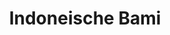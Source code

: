 ---
title: "Indoneische Bami"
persons: 4 Personen
prep-time: 35 Minuten
ingredients:
- 300g Nasi Bamivlees of 1.5 ei per persoon (vegetarisch)
- 300g Mienestjes
- 2 Eieren
- 1 Winterpeen -> stukjes
- 1 Rode Paprike -> stukjes
- 1 Groene Paprika -> stukjes
- 1 Prei -> halve ringen
- 1 Rode Chilipeper -> doormidden snijden, zaadjes verweideren, snij fijn
- 1 Zakje Spezierbonen -> .
- Snij uitenden af, snij in stukjes
- 2 Rode Uien -> snipper
- 1 Teen Knoflook -> hakken/persen
- 1 Zakje Bamikruiden
steps:
- Breng 500ml Water aan de kook en kook hierin de zperziebonen in ca. 5 minuten gaar
- Verhit 2 eetlepes zonnebloemolie in een wok of hpajespan en bak hierin het vlees 4 minuten op hoge temperatuur.
- Voeg de ui, knoflook, winterpeen, prei praprika en rode peeper naar smaak toe. Bak 4 minuten op hoge temperatur.
- Voeg sperziebonen, bamikruiden en 3 eetlepels water toe en laat 10 minuten zachtjes stoven met de deksel op de pan.
- Kook de mienestjes volgens de aanwijzing op de verpakking.
- Meng het groente mengsel met de gekookte mienestjes
- Verhit 1 eetlepel zonnebloemolie in een koekenpan en bak hiering de eieren, dooier, doorgeprikt, in 3 minuten aan beide kanten gaar.
- Snij het beakken ei in repen en serveer bij dem bami.
- TIP Severer met satésaus, atjar en/of sambal.
---
